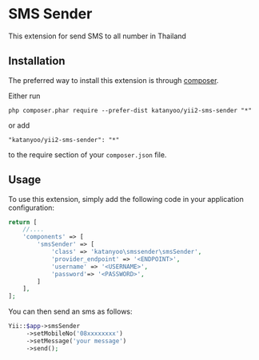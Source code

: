 SMS Sender
==========
This extension for send SMS to all number in Thailand

Installation
------------

The preferred way to install this extension is through [composer](http://getcomposer.org/download/).

Either run

```
php composer.phar require --prefer-dist katanyoo/yii2-sms-sender "*"
```

or add

```
"katanyoo/yii2-sms-sender": "*"
```

to the require section of your `composer.json` file.


Usage
-----

To use this extension, simply add the following code in your application configuration:

```php
return [
    //....
    'components' => [
        'smsSender' => [
            'class' => 'katanyoo\smssender\smsSender',
            'provider_endpoint' => '<ENDPOINT>',
            'username' => '<USERNAME>',
            'password'=> '<PASSWORD>',
        ]
    ],
];
```

You can then send an sms as follows:

```php
Yii::$app->smsSender
     ->setMobileNo('08xxxxxxxx')
     ->setMessage('your message')
     ->send();
```